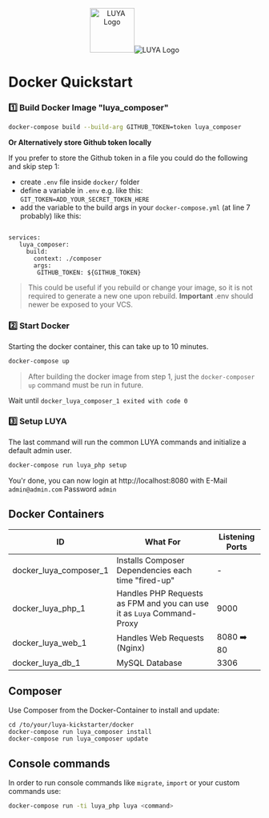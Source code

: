 <p align="center">
  <img src="https://www.docker.com/sites/default/files/vertical_large.png" height="89" alt="LUYA Logo"/><img src="https://raw.githubusercontent.com/luyadev/luya/master/docs/logo/luya-logo-0.2x.png" alt="LUYA Logo"/>
</p>

# Docker Quickstart

### :one: Build Docker Image "luya_composer"

```sh
docker-compose build --build-arg GITHUB_TOKEN=token luya_composer
```

**Or Alternatively store Github token locally**

If you prefer to store the Github token in a file you could do the following and skip step 1:

- create `.env` file inside `docker/` folder 
- define a variable in `.env` e.g. like this: `GIT_TOKEN=ADD_YOUR_SECRET_TOKEN_HERE`
- add the variable to the build args in your `docker-compose.yml` (at line 7 probably) like this:

```shell

services:
   luya_composer:
     build:
       context: ./composer
       args:
        GITHUB_TOKEN: ${GITHUB_TOKEN}
```

> This could be useful if you rebuild or change your image, so it is not required to generate a new one upon rebuild. **Important** .env should newer be exposed to your VCS.

### :two: Start Docker

Starting the docker container, this can take up to 10 minutes.

```sh
docker-compose up
```

> After building the docker image from step 1, just the `docker-composer up` command must be run in future.

Wait until `docker_luya_composer_1 exited with code 0`

### :three: Setup LUYA

The last command will run the common LUYA commands and initialize a default admin user. 

```sh
docker-compose run luya_php setup
```

You'r done, you can now login at http://localhost:8080 with E-Mail `admin@admin.com` Password `admin`


## Docker Containers

| ID | What For | Listening Ports |
| --- | --- | --- |
| docker_luya_composer_1 | Installs Composer Dependencies each time "fired-up" | - |
| docker_luya_php_1 | Handles PHP Requests as FPM and you can use it as `Luya` Command-Proxy | 9000 |
| docker_luya_web_1 | Handles Web Requests (Nginx) | 8080 :arrow_right: 80 |
| docker_luya_db_1 | MySQL Database | 3306 |

## Composer

Use Composer from the Docker-Container to install and update:

```
cd /to/your/luya-kickstarter/docker
docker-compose run luya_composer install
docker-compose run luya_composer update
```

## Console commands

In order to run console commands like `migrate`, `import` or your custom commands use:

```sh
docker-compose run -ti luya_php luya <command>
```
